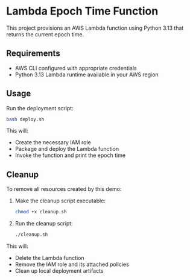 # Lambda Epoch Time Function

This project provisions an AWS Lambda function using Python 3.13 that returns the current epoch time.

## Requirements

- AWS CLI configured with appropriate credentials
- Python 3.13 Lambda runtime available in your AWS region

## Usage

Run the deployment script:

```bash
bash deploy.sh
```

This will:
- Create the necessary IAM role
- Package and deploy the Lambda function
- Invoke the function and print the epoch time

## Cleanup

To remove all resources created by this demo:

1. Make the cleanup script executable:
   ```bash
   chmod +x cleanup.sh
   ```

2. Run the cleanup script:
   ```bash
   ./cleanup.sh
   ```

This will:
- Delete the Lambda function
- Remove the IAM role and its attached policies
- Clean up local deployment artifacts
